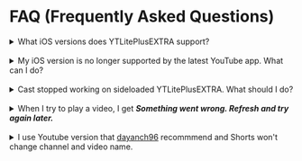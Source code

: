 # FAQ (Frequently Asked Questions)

<details>
  <summary>What iOS versions does YTLitePlusEXTRA support?</summary>
    <p>YTLitePlusEXTRA supports iOS 14 and above. <strong>However</strong>, if you're sideloading it on a non-jailbroken device, you must also consider the YouTube app's compatibility with your iOS version. Below is a list of the latest supported YouTube versions per iOS:</p>
    <li><strong>iOS 14</strong>: YouTube v19.20.2</li>
    <li><strong>iOS 15</strong>: YouTube v20.21.6</li>
    <li><strong>iOS 16+</strong>: Any version, as supported by YouTube</li>
</details>
<br>
<details>
  <summary>My iOS version is no longer supported by the latest YouTube app. What can I do?</summary>
    <li>Find a compatible IPA version online and <a href="../README.md#how-to-build-a-ytliteplusextra-ipa-using-github-actions">build a YTLitePlusEXTRA IPA using Github Actions</a></li>
</details>
<br>
<details>
  <summary>Cast stopped working on sideloaded YTLitePlusEXTRA. What should I do?</summary>
    <p>Until this issue is resolved, it is recommended to use YouTube version 20.14.1 or below.</p>
</details>
<br>
<details>
  <summary>When I try to play a video, I get <strong><em>Something went wrong. Refresh and try again later.</em></strong></summary>
    <p>Before jumping to conclusions, let’s clarify a few things:</p>
    <ol>
      <li><strong>This is NOT</strong> caused by ad blocking</li>
      <li><strong>This is NOT</strong> because your account was magically flagged</li>
      <li><strong>This is NOT</strong> due to your account being secretly blacklisted</li>
    </ol>
    <br>
    <p>The issue seems to lie somewhere in the sideloading process itself, even without any tweaks applied. It might be related to an invalid or missing VisitorID or VisitorData, as suggested <a href="https://github.com/pepeloni-away/userscripts/issues/6#issuecomment-2860641610">here</a>. This error has become more frequent due to YouTube’s stricter anti-download measures.</p>
    <br>
    <p><strong>Possible temporary workaround:</strong></p>
    <ol>
      <li>Sign out of your current account (or all accounts) completely: Go to the <em>You tab → Switch account → Manage accounts on this device → Remove from this device</em></li>
      <li>Watch a few full-length videos without being signed in. Stay signed out for a few hours.</li>
      <li>Sign back into the account that was having issues</li>
    </ol>
</details>
<br>
<details>
  <summary>I use Youtube version that <a href="https://github.com/dayanch96/YTLite?tab=readme-ov-file#supported-youtube-version">dayanch96</a> recommmend and Shorts won't change channel and video name.</summary>
    <p>Use the latest Youtube version instead.</p>
</details>
